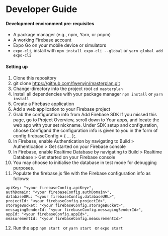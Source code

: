 # Developer Guide

#### Development environment pre-requisites
* A package manager (e.g., npm, Yarn, or pnpm)
* A working Firebase account
* Expo Go on your mobile device or simulators
* ```expo-cli```, install with ```npm install expo-cli --global``` or ```yarn global add expo-cli```


#### Setting up
1. Clone this repository
2. git clone https://github.com/fwenyin/masterplan.git
3. Change-directory into the project root ```cd masterplan```
4. Install all dependencies with your package manager ```npm install``` or ```yarn install```
5. Create a Firebase application
6. Add a web application to your Firebase project
7. Grab the configuration info from Add Firebase SDK
If you missed this page, go to Project Overview, scroll down to Your apps, and locate the web app with your set nickname. Under SDK setup and configuration, choose Configand the configuration info is given to you in the form of config firebaseConfig = { ... };.
8. In Firebase, enable Authentication by navigating to Build > Authentication > Get started on your Firebase console
9. In Firebase, enable Realtime Database by navigating to Build > Realtime Database > Get started on your Firebase console
10. You may choose to initialise the database in test mode for debugging purposes.
11. Populate the firebase.js file with the Firebase configuration info as follows:
 ```
 apiKey: "<your firebaseConfig.apiKey>",
 authDomain: "<your firebaseConfig.authDomain>",
 databaseURL: "<your firebaseConfig.databaseURL>",
 projectId: "<your firebaseConfig.projectId>",
 storageBucket: "<your firebaseConfig.storageBucket>",
 messagingSenderId: "<your firebaseConfig.messagingSenderId>",
 appId: "<your firebaseConfig.appId>",
 measurementId: "<your firebaseConfig.measurementId>"
```
12. Run the app  ```npm start ``` or  ```yarn start ``` or  ```expo start ```
